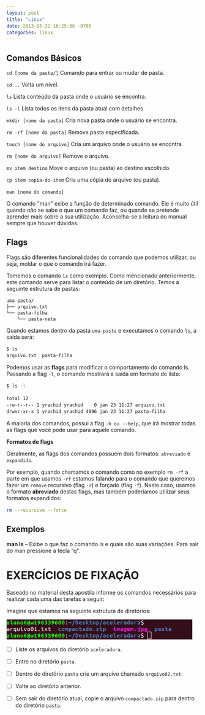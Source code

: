 ```yaml
---
layout: post
title: "Linux"
date: 2013-05-22 16:25:06 -0700
categories: linux
---
```


## Comandos Básicos

`cd [nome da pasta/]`
Comando para entrar ou mudar de pasta.

`cd ..`
Volta um nível.

`ls`
Lista conteúdo da pasta onde o usuário se encontra.

`ls -l`
Lista todos os itens da pasta atual com detalhes

`mkdir [nome da pasta]`
Cria nova pasta onde o usuário se encontra.

`rm -rf [nome da pasta]`
Remove pasta especificada.

`touch [nome do arquivo]`
Cria um arquivo onde o usuário se encontra.

`rm [nome do arquivo]` 
Remove o arquivo.

`mv item destino` 
Move o arquivo (ou pasta) ao destino escolhido.

`cp item copia-do-item` 
Cria uma cópia do arquivo (ou pasta).

`man [nome do comando]`

O comando "man" exibe a função de determinado comando. Ele é muito útil quando não se sabe o que um comando faz, ou quando se pretende
aprender mais sobre a sua utilização. Aconselha-se a leitura do manual sempre que houver dúvidas.


## Flags

Flags são diferentes funcionalidades do comando que podemos utilizar, ou seja, moldar o que o comando irá fazer.

Tomemos o comando `ls` como exemplo. Como mencionado anteriormente, este comando serve para listar o conteúdo de um diretório. Temos a
seguinte estrutura de pastas:

```
uma-pasta/
├── arquivo.txt
└── pasta-filha
    └── pasta-neta
```

Quando estamos dentro da pasta `uma-pasta` e executamos o comando `ls`, a saída será:

```sh
$ ls
arquivo.txt  pasta-filha
```

Podemos usar as __flags__ para modificar o comportamento do comando ls. Passando a flag `-l`, o comando mostrará a saída em formato de
lista:

```sh
$ ls -l

total 12
-rw-r--r-- 1 yrachid yrachid    0 jan 23 11:27 arquivo.txt
drwxr-xr-x 3 yrachid yrachid 4096 jan 23 11:27 pasta-filha

```

A maioria dos comandos, possui a flag `-h ou --help`, que irá mostrar todas as flags que você pode usar para aquele comando.

__Formatos de flags__

Geralmente, as flags dos comandos possuem dois formatos: `abreviado` e `expandido`.

Por exemplo, quando chamamos o comando como no exemplo `rm -rf` a parte em que usamos `-rf` estamos falando para o comando que queremos
fazer um `remove` recursivo (flag `-r`) e forçado (flag `-f`). Neste caso, usamos o formato __abreviado__ destas flags, mas também poderíamos
utilizar seus formatos expandidos:

```sh
rm --recursive --force
```

## Exemplos

**man ls** – Exibe o que faz o comando ls e quais são suas variações.
Para sair do man pressione a tecla “q”.


# EXERCÍCIOS DE FIXAÇÃO

Baseado no material desta apostila informe os comandos necessários para realizar cada uma das tarefas a seguir:

Imagine que estamos na seguinte estrutura de diretórios:

![imagem](images/imagemLinux01.png)

- [ ] Liste os arquivos do diretório  `aceleradora`.

- [ ] Entre no diretório `pasta`.

- [ ] Dentro do diretório `pasta` crie um arquivo chamado `arquivo02.txt`.

- [ ] Volte ao diretório anterior.

- [ ] Sem sair do diretório atual, copie o arquivo `compactado.zip` para dentro do diretório `pasta`.
